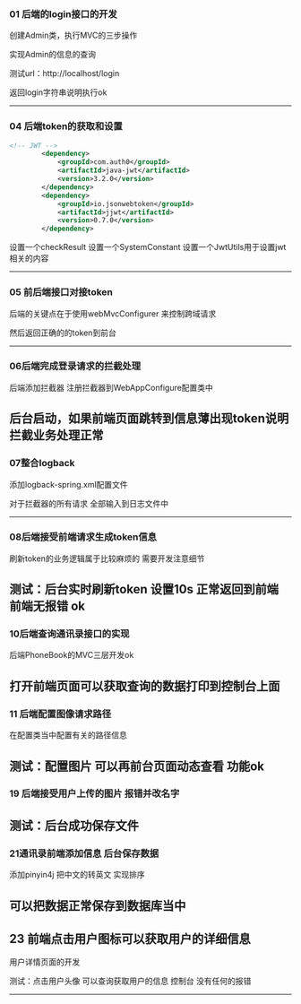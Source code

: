 ### 01 后端的login接口的开发

创建Admin类，执行MVC的三步操作

实现Admin的信息的查询

测试url：http://localhost/login 

返回login字符串说明执行ok

----------

### 04 后端token的获取和设置

```xml
<!-- JWT -->
        <dependency>
            <groupId>com.auth0</groupId>
            <artifactId>java-jwt</artifactId>
            <version>3.2.0</version>
        </dependency>
        <dependency>
            <groupId>io.jsonwebtoken</groupId>
            <artifactId>jjwt</artifactId>
            <version>0.7.0</version>
        </dependency>
```
设置一个checkResult
设置一个SystemConstant
设置一个JwtUtils用于设置jwt相关的内容

--------------------------
### 05 前后端接口对接token

后端的关键点在于使用webMvcConfigurer 来控制跨域请求

然后返回正确的的token到前台

--------
### 06后端完成登录请求的拦截处理

后端添加拦截器 注册拦截器到WebAppConfigure配置类中

后台启动，如果前端页面跳转到信息薄出现token说明拦截业务处理正常
---------

### 07整合logback

添加logback-spring.xml配置文件

对于拦截器的所有请求 全部输入到日志文件中

----------------

### 08后端接受前端请求生成token信息

刷新token的业务逻辑属于比较麻烦的 需要开发注意细节

测试：后台实时刷新token 设置10s 正常返回到前端 前端无报错 ok
-------------

### 10后端查询通讯录接口的实现

后端PhoneBook的MVC三层开发ok

打开前端页面可以获取查询的数据打印到控制台上面
---------------
### 11 后端配置图像请求路径

在配置类当中配置有关的路径信息

测试：配置图片 可以再前台页面动态查看 功能ok
-------------

### 19 后端接受用户上传的图片 报错并改名字

测试：后台成功保存文件
------------
### 21通讯录前端添加信息 后台保存数据

添加pinyin4j 把中文的转英文 实现排序

可以把数据正常保存到数据库当中
----------

## 23 前端点击用户图标可以获取用户的详细信息

用户详情页面的开发

测试：点击用户头像 可以查询获取用户的信息 控制台 没有任何的报错

-------

